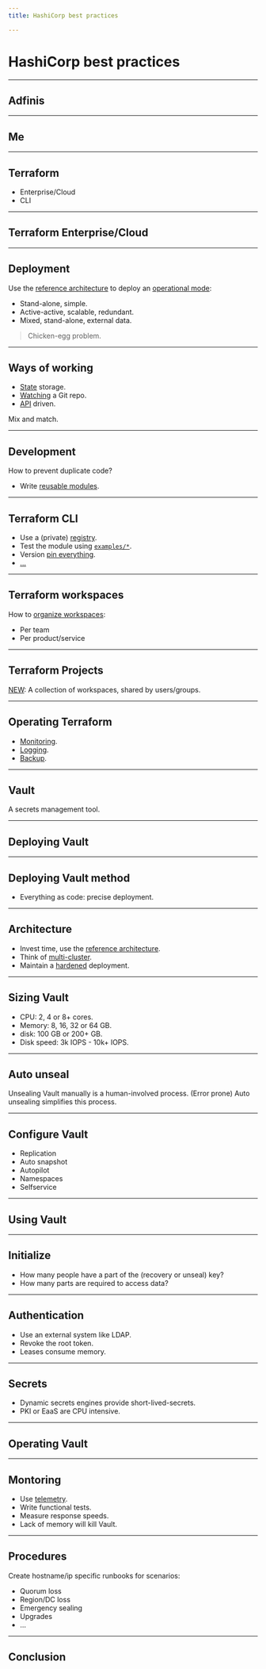 ```yaml
---
title: HashiCorp best practices

---
```


# HashiCorp best practices

---

## Adfinis

----

## Me

---

## Terraform

- Enterprise/Cloud
- CLI

----
## Terraform Enterprise/Cloud

----

## Deployment

Use the [reference architecture](https://developer.hashicorp.com/terraform/enterprise/reference-architecture) to deploy an [operational mode](https://developer.hashicorp.com/terraform/enterprise/operational-modes#operational-modes):

- Stand-alone, simple.
- Active-active, scalable, redundant.
- Mixed, stand-alone, external data.

> Chicken-egg problem.

----

## Ways of working

- [State](https://developer.hashicorp.com/terraform/language/settings/backends/configuration) storage.
- [Watching](https://developer.hashicorp.com/terraform/cloud-docs/vcs) a Git repo.
- [API](https://developer.hashicorp.com/terraform/enterprise/api-docs) driven.

Mix and match.

----

## Development

How to prevent duplicate code?

- Write [reusable modules](https://registry.terraform.io/modules/robertdebock/vault/aws/latest).

----

## Terraform CLI

- Use a (private) [registry](https://registry.terraform.io).
- Test the module using [`examples/*`](https://github.com/robertdebock/terraform-aws-vault/tree/master/examples).
- Version [pin everything](https://github.com/robertdebock/terraform-aws-vault/blob/master/versions.tf).
- [...](https://robertdebock.nl/learn-terraform/ADVANCED/best-practices)

----

## Terraform workspaces

How to [organize workspaces](https://robertdebock.nl/learn-terraform/ADVANCED/terraform-cloud-workspace-design.html):

- Per team
- Per product/service

----

## Terraform Projects

[NEW](https://www.hashicorp.com/blog/terraform-cloud-adds-projects-to-organize-workspaces-at-scale): A collection of workspaces, shared by users/groups.

----

## Operating Terraform

- [Monitoring](https://developer.hashicorp.com/terraform/enterprise/admin/infrastructure/monitoring).
- [Logging](https://developer.hashicorp.com/terraform/enterprise/admin/infrastructure/logging).
- [Backup](https://developer.hashicorp.com/terraform/enterprise/admin/infrastructure/backup-restore).

---

## Vault

A secrets management tool.

----

## Deploying Vault

----

## Deploying Vault method

- Everything as code: precise deployment.

----

## Architecture

- Invest time, use the [reference architecture](https://developer.hashicorp.com/vault/tutorials/day-one-raft/raft-reference-architecture).
- Think of [multi-cluster](https://developer.hashicorp.com/vault/tutorials/day-one-raft/multi-cluster-architecture).
- Maintain a [hardened](https://developer.hashicorp.com/vault/tutorials/day-one-raft/production-hardening) deployment.

----

## Sizing Vault

- CPU: 2, 4 or 8+ cores.
- Memory: 8, 16, 32 or 64 GB.
- disk: 100 GB or 200+ GB.
- Disk speed: 3k IOPS - 10k+ IOPS.

----

## Auto unseal

Unsealing Vault manually is a human-involved process. (Error prone) Auto unsealing simplifies this process.

----

## Configure Vault

- Replication
- Auto snapshot
- Autopilot
- Namespaces
- Selfservice

----

## Using Vault

----

## Initialize

- How many people have a part of the (recovery or unseal) key?
- How many parts are required to access data?

----

## Authentication

- Use an external system like LDAP.
- Revoke the root token.
- Leases consume memory.

----

## Secrets

- Dynamic secrets engines provide short-lived-secrets.
- PKI or EaaS are CPU intensive.

----

## Operating Vault

----

## Montoring

- Use [telemetry](https://developer.hashicorp.com/vault/tutorials/monitoring/monitor-telemetry-grafana-prometheus).
- Write functional tests.
- Measure response speeds.
- Lack of memory will kill Vault.

----

## Procedures

Create hostname/ip specific runbooks for scenarios:

- Quorum loss
- Region/DC loss
- Emergency sealing
- Upgrades
- ...

---

## Conclusion
